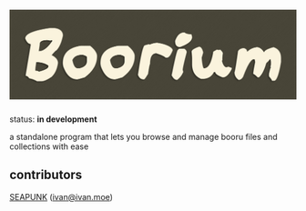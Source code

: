 ![boorium](https://raw.githubusercontent.com/boorium/boorium/master/data/boorium-banner.png)
===

status: **in development**

a standalone program that lets you browse and manage booru files and collections with ease

contributors
---

[SEAPUNK][] (ivan@ivan.moe)

[SEAPUNK]: https://github.com/SEAPUNK
